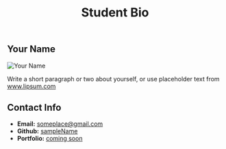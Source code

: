 <!DOCTYPE html>
<html lang="en-us">
<head>
  <!-- This line is money! It points your HTML to the CSS file. -->
  <!-- Notice the "relative" pathway? It matches a file inside our current directory's "assets" folder. Open it to see our style rules. -->
  <link rel="stylesheet" type="text/css" href="assets/style.css">
  <link rel="stylesheet" href="resets.css">
</head>
<body>
  <header>
    <h1>Student Bio</h1>
  </header>
  <div class="container">
    <section id="main-bio">
      <h2>Your Name</h2>
      <img id="bio-image" src=" https://en.wikipedia.org/wiki/File:Stick_figure.png" alt="Your Name">
      <p>Write a short paragraph or two about yourself, or use placeholder text from <a href="http://www.lipsum.com/">www.lipsum.com</a></p>
    </section>
    <section id="contact-info">
      <h2>Contact Info</h2>
      <ul>
        <li><strong>Email:</strong> <a href="#">someplace@gmail.com</a></li>
        <li><strong>Github:</strong> <a href="#">sampleName</a></li>
        <li><strong>Portfolio:</strong> <a href="#">coming soon</a></li>
      </ul>
    </section>
  </div>
</body>
</html>
